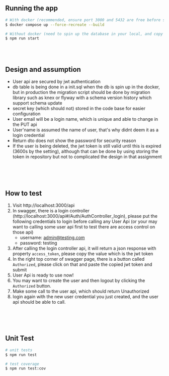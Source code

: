 ## Running the app

```bash
# With docker (recommended, ensure port 3000 and 5432 are free before spinning up)
$ docker compose up --force-recreate --build

# Without docker (need to spin up the database in your local, and copy the table migration script from db/init.sql in that project)
$ npm run start
```
<br><br>
## Design and assumption
- User api are secured by jwt authentication
- db table is being done in a init.sql when the db is spin up in the docker, but in production the migration script should be done by migration library such as knex or flyway with a schema version history which support schema update
- secret key (which should not) stored in the code base for easier configuration
- User email will be a login name, which is unique and able to change in the PUT api
- User'name is assumed the name of user, that's why didnt deem it as a login credential
- Return dto does not show the password for security reason
- If the user is being deleted, the jwt token is still valid until this is expired (3600s by the setting), although that can be done by using storing the token in repository but not to complicated the design in that assignment
<br><br>

<br><br>
## How to test
1. Visit http://localhost:3000/api
2. In swagger, there is a login controller (http://localhost:3000/api#/Auth/AuthController_login), please put the following credentials to login before calling any User Api (or your may want to calling some user api first to test there are access control on those api)
    - username: admin@testing.com
    - password: testing
3. After calling the login controller api, it will return a json response with property `access_token`, please copy the value which is the jwt token
4. In the right top corner of swagger page, there is a button called `Authorized`, please click on that and paste the copied jwt token and submit
5. User Api is ready to use now!
6. You may want to create the user and then logout by clicking the `Authorized` button.
7. Make some call to the user api, which should return Unauthorized
8. login again with the new user credential you just created, and the user api should be able to call.
<br><br>

<br><br>
## Unit Test

```bash
# unit tests
$ npm run test

# test coverage
$ npm run test:cov
```
